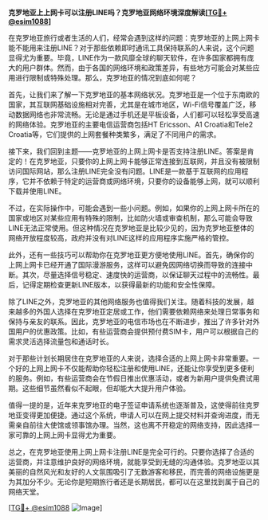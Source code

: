 **克罗地亚上上网卡可以注册LINE吗？克罗地亚网络环境深度解读[[TG💪+ @esim1088](https://t.me/s/esim1088)]**

在克罗地亚旅行或者生活的人们，经常会遇到这样的问题：克罗地亚的上网上网卡能不能用来注册LINE？对于那些依赖即时通讯工具保持联系的人来说，这个问题显得尤为重要。毕竟，LINE作为一款风靡全球的聊天软件，在许多国家都拥有庞大的用户群体。然而，由于各国的网络环境和政策差异，有些地方可能会对某些应用进行限制或特殊处理。那么，克罗地亚的情况到底如何呢？

首先，让我们来了解一下克罗地亚的基本网络状况。克罗地亚是一个位于东南欧的国家，其互联网基础设施相对完善，尤其是在城市地区，Wi-Fi信号覆盖广泛，移动数据网络也非常流畅。无论是通过手机还是平板设备，人们都可以轻松享受高速的网络体验。克罗地亚的主要电信运营商包括HT Ericsson、A1 Croatia和Tele2 Croatia等，它们提供的上网套餐种类繁多，满足了不同用户的需求。

接下来，我们回到主题——克罗地亚的上网上网卡是否支持注册LINE。答案是肯定的！在克罗地亚，只要你的上网上网卡能够正常连接到互联网，并且没有被限制访问国际网站，那么注册LINE完全没有问题。LINE是一款基于互联网的应用程序，它并不依赖于特定的运营商或网络环境，只要你的设备能够上网，就可以顺利下载并使用LINE。

不过，在实际操作中，可能会遇到一些小问题。例如，如果你的上网上网卡所在的国家或地区对某些应用有特殊的限制，比如防火墙或审查机制，那么可能会导致LINE无法正常使用。但这种情况在克罗地亚是比较少见的，因为克罗地亚整体的网络开放程度较高，政府并没有对LINE这样的应用程序实施严格的管控。

此外，还有一些技巧可以帮助你在克罗地亚更方便地使用LINE。首先，确保你的上网上网卡已经开通了国际漫游服务，这样可以避免因网络切换而导致的连接中断。其次，尽量选择信号稳定、速度快的运营商，以保证聊天过程中的流畅性。最后，记得定期检查更新LINE版本，以获得最新的功能和安全性保障。

除了LINE之外，克罗地亚的其他网络服务也值得我们关注。随着科技的发展，越来越多的外国人选择在克罗地亚定居或工作，他们需要依赖网络来处理日常事务和保持与亲友的联系。因此，克罗地亚的电信市场也在不断进步，推出了许多针对外国用户的优惠政策。比如，有些运营商会提供预付费SIM卡，用户可以根据自己的需求灵活选择流量包和通话时长。

对于那些计划长期居住在克罗地亚的人来说，选择合适的上网上网卡非常重要。一个好的上网上网卡不仅能帮助你轻松注册和使用LINE，还能让你享受到更多便利的服务。例如，有些运营商会在节假日推出优惠活动，或者为新用户提供免费试用期。这些细节虽然看似不起眼，但却能大大提升用户体验。

值得一提的是，近年来克罗地亚的电子签证申请系统也逐渐普及，这使得前往克罗地亚变得更加便捷。通过这个系统，申请人可以在网上提交材料并查询进度，而无需亲自前往大使馆或领事馆办理。当然，这也离不开稳定的网络支持，因此选择一家可靠的上网上网卡显得尤为重要。

总之，在克罗地亚使用上网上网卡注册LINE是完全可行的。只要你选择了合适的运营商，并注意维护良好的网络环境，就能享受到无缝的沟通体验。克罗地亚以其美丽的自然风光和友好的人文氛围吸引了无数游客和移民，而完善的网络设施更是为其加分不少。无论你是短期旅行者还是长期居民，都可以在这里找到属于自己的网络天堂。

[[TG💪+ @esim1088](https://t.me/s/esim1088) ![Image](https://i.postimg.cc/4NQfJmqS/Snipaste-2025-05-13-00-14-12.png)]